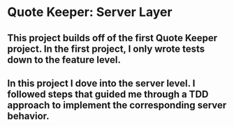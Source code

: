 # Quote Keeper: Server Layer

## This project builds off of the first Quote Keeper project. In the first project, I only wrote tests down to the feature level. 

## In this project I dove into the server level. I followed steps that guided me through a TDD approach to implement the corresponding server behavior.
